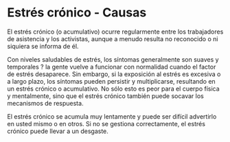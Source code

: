 [Title]: # (Estrés crónico - Causas)
[Difficulty]: # (Principiante)
[Order]: # (0)

# Estrés crónico - Causas

El estrés crónico (o acumulativo) ocurre regularmente entre los trabajadores de asistencia y los activistas, aunque a menudo resulta no reconocido o ni siquiera se informa de él.

Con niveles saludables de estrés, los síntomas generalmente son suaves y temporales ? la gente vuelve a funcionar con normalidad cuando el factor de estrés desaparece. Sin embargo, si la exposición al estrés es excesiva o a largo plazo, los síntomas pueden persistir y multiplicarse, resultando en un estrés crónico o acumulativo. No sólo esto es peor para el cuerpo física y mentalmente, sino que el estrés crónico también puede socavar los mecanismos de respuesta.

El estrés crónico se acumula muy lentamente y puede ser difícil advertirlo en usted mismo o en otros. Si no se gestiona correctamente, el estrés crónico puede llevar a un desgaste.